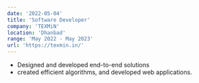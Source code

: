 ```yaml
---
date: '2022-05-04'
title: 'Software Developer'
company: 'TEXMiN'
location: 'Dhanbad'
range: 'May 2022 - May 2023'
url: 'https://texmin.in/'
---
```


- Designed and developed end-to-end solutions
- created efficient algorithms, and developed web applications.
